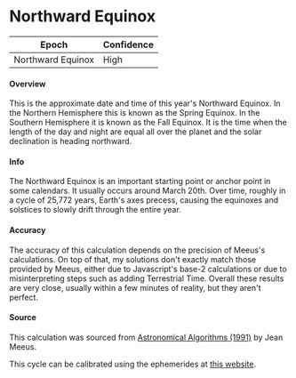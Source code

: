 # Northward Equinox

| Epoch             | Confidence |
| ----------------- | ---------- |
| Northward Equinox | High       |

#### Overview

This is the approximate date and time of this year's Northward Equinox. In the Northern Hemisphere this is known as the Spring Equinox. In the Southern Hemisphere it is known as the Fall Equinox. It is the time when the length of the day and night are equal all over the planet and the solar declination is heading northward.

#### Info

The Northward Equinox is an important starting point or anchor point in some calendars. It usually occurs around March 20th. Over time, roughly in a cycle of 25,772 years, Earth's axes precess, causing the equinoxes and solstices to slowly drift through the entire year.

#### Accuracy

The accuracy of this calculation depends on the precision of Meeus's calculations. On top of that, my solutions don't exactly match those provided by Meeus, either due to Javascript's base-2 calculations or due to misinterpreting steps such as adding Terrestrial Time. Overall these results are very close, usually within a few minutes of reality, but they aren't perfect.

#### Source

This calculation was sourced from [Astronomical Algorithms (1991)](https://archive.org/details/astronomicalalgorithmsjeanmeeus1991/page/n7/mode/2up) by Jean Meeus.

This cycle can be calibrated using the ephemerides at [this website](https://astropixels.com/ephemeris/soleq2001.html).
